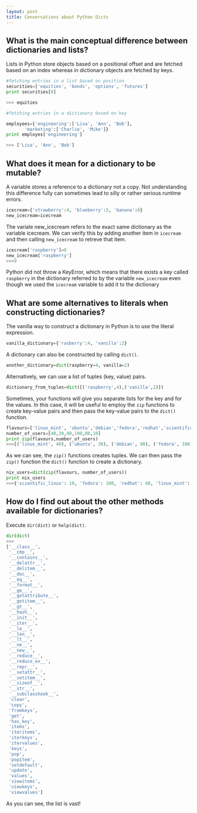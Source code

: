 ```yaml
---
layout: post
title: Conversations about Python Dicts
---
```


## What is the main conceptual difference between dictionaries and lists?

Lists in Python store objects based on a positional offset and are fetched
based on an index whereas in dictionary objects are fetched by keys. 

```python
#fetching entries in a list based on position
securities=['equities', 'bonds', 'options', 'futures']
print securities[0]

>>> equities
```

```python
#fetching entries in a dictionary based on key

employees={'engineering':['Lisa', 'Ann', 'Bob'],
	   'marketing':['Charlie', 'Mike']}
print employes['engineering']

>>> ['Lisa', 'Ann', 'Bob']
```

## What does it mean for a dictionary to be mutable?

A variable stores a reference to a dictionary not a copy.
Not understanding this difference fully can sometimes lead
to silly or rather serious runtime errors.

```python
icecream={'strawberry':4, 'blueberry':5, 'banana':6}
new_icecream=icecream
```

The variale new_icecream refers to the exact same dictionary as the variable icecream.
We can verify this by adding another item in `icecream` and then calling
`new_icecream` to retreve that item. 

```python
icecream['raspberry']=9
new_icecream['raspberry']
>>>9
```
Python did not throw a KeyError, which means that there exists a key called `raspberry` in the dictionary
referred to by the variable `new_icecream` even though
we used the `icecream` variable to add it to the dictionary


## What are some alternatives to literals when constructing dictionaries?

The vanilla way to construct a dictionary in Python is to use the literal expression.

```python
vanilla_dictionary={'rasberry':4, 'vanilla':2}
```

A dictionary can also be constructed by calling `dict()`.

```python
another_dictionary=dict(raspberry=4, vanilla=2)
```

Alternatively, we can use a list of tuples (key, value) pairs.

```python
dictionary_from_tuples=dict([('raspberry',4),('vanilla',2)])
```

Sometimes, your functions will give you separate lists for the key and for the 
values. In this case, it will be useful to employ the `zip` functions to create 
key-value pairs and then pass the key-value pairs to the `dict()` function. 

```python
flavours=['linux_mint', 'ubuntu','debian','fedora','redhat','scientific_linux']
number_of_users=[40,30,90,100,80,10]
print zip(flavours,number_of_users)
>>>[('linux_mint', 40), ('ubuntu', 30), ('debian', 90), ('fedora', 100), ('redhat', 80), ('scientific_linux', 10)]
```
As we can see, the `zip()` functions creates tuples.
We can then pass the `zip()` function the `dict()`
function to create a dictionary.

```python
nix_users=dict(zip(flavours, number_of_users))
print nix_users
>>>{'scientific_linux': 10, 'fedora': 100, 'redhat': 80, 'linux_mint': 40, 'ubuntu': 30, 'debian': 90}
```

## How do I find out about the other methods available for dictionaries?

Execute `dir(dict)` or `help(dict)`.

```python
dir(dict)
>>>
['__class__',
 '__cmp__',
 '__contains__',
 '__delattr__',
 '__delitem__',
 '__doc__',
 '__eq__',
 '__format__',
 '__ge__',
 '__getattribute__',
 '__getitem__',
 '__gt__',
 '__hash__',
 '__init__',
 '__iter__',
 '__le__',
 '__len__',
 '__lt__',
 '__ne__',
 '__new__',
 '__reduce__',
 '__reduce_ex__',
 '__repr__',
 '__setattr__',
 '__setitem__',
 '__sizeof__',
 '__str__',
 '__subclasshook__',
 'clear',
 'copy',
 'fromkeys',
 'get',
 'has_key',
 'items',
 'iteritems',
 'iterkeys',
 'itervalues',
 'keys',
 'pop',
 'popitem',
 'setdefault',
 'update',
 'values',
 'viewitems',
 'viewkeys',
 'viewvalues']
```

As you can see, the list is vast!
